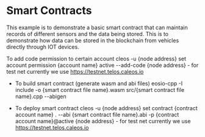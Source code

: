 # Smart Contracts

This example is to demonstrate a basic smart contract that can maintain records of different sensors and the data being stored. This is to demonstrate how data can be stored in the blockchain from vehicles directly through IOT devices.


 To add code permission to certain account
cleos -u {node address} set account permission {account name} active --add-code
{node address} - for test net currently we use https://testnet.telos.caleos.io

- To build smart contract (generate wasm and abi files)
eosio-cpp -I include -o {smart contract file name}.wasm src/{smart contract file name}.cpp --abigen

- To deploy smart contract
cleos -u {node address} set contract {contract account name} . --abi {smart contract file name}.abi -p {contract account name}@active
{node address} - for test net currently we use https://testnet.telos.caleos.io
